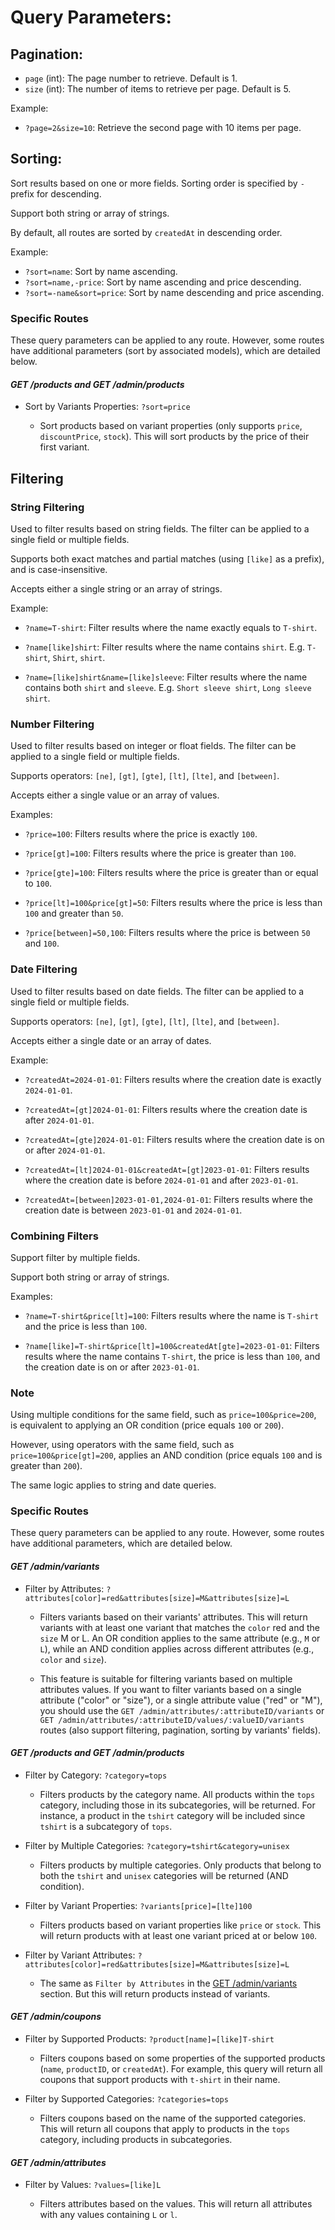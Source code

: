 # Query Parameters:

## Pagination:

-   `page` (int): The page number to retrieve. Default is 1.
-   `size` (int): The number of items to retrieve per page. Default is 5.

Example:

-   `?page=2&size=10`: Retrieve the second page with 10 items per page.

## Sorting:

Sort results based on one or more fields. Sorting order is specified by `-` prefix for descending.

Support both string or array of strings.

By default, all routes are sorted by `createdAt` in descending order.

Example:

-   `?sort=name`: Sort by name ascending.
-   `?sort=name,-price`: Sort by name ascending and price descending.
-   `?sort=-name&sort=price`: Sort by name descending and price ascending.

### **Specific Routes**

These query parameters can be applied to any route. However, some routes have additional parameters (sort by associated models), which are detailed below.

#### _GET /products and GET /admin/products_

-   Sort by Variants Properties: `?sort=price`

    -   Sort products based on variant properties (only supports `price`, `discountPrice`, `stock`). This will sort products by the price of their first variant.

## Filtering

### **String Filtering**

Used to filter results based on string fields. The filter can be applied to a single field or multiple fields.

Supports both exact matches and partial matches (using `[like]` as a prefix), and is case-insensitive.

Accepts either a single string or an array of strings.

Example:

-   `?name=T-shirt`: Filter results where the name exactly equals to `T-shirt`.

-   `?name[like]shirt`: Filter results where the name contains `shirt`. E.g. `T-shirt`, `Shirt`, `shirt`.

-   `?name=[like]shirt&name=[like]sleeve`: Filter results where the name contains both `shirt` and `sleeve`. E.g. `Short sleeve shirt`, `Long sleeve shirt`.

### **Number Filtering**

Used to filter results based on integer or float fields. The filter can be applied to a single field or multiple fields.

Supports operators: `[ne]`, `[gt]`, `[gte]`, `[lt]`, `[lte]`, and `[between]`.

Accepts either a single value or an array of values.

Examples:

-   `?price=100`: Filters results where the price is exactly `100`.

-   `?price[gt]=100`: Filters results where the price is greater than `100`.

-   `?price[gte]=100`: Filters results where the price is greater than or equal to `100`.

-   `?price[lt]=100&price[gt]=50`: Filters results where the price is less than `100` and greater than `50`.

-   `?price[between]=50,100`: Filters results where the price is between `50` and `100`.

### **Date Filtering**

Used to filter results based on date fields. The filter can be applied to a single field or multiple fields.

Supports operators: `[ne]`, `[gt]`, `[gte]`, `[lt]`, `[lte]`, and `[between]`.

Accepts either a single date or an array of dates.

Example:

-   `?createdAt=2024-01-01`: Filters results where the creation date is exactly `2024-01-01`.

-   `?createdAt=[gt]2024-01-01`: Filters results where the creation date is after `2024-01-01`.

-   `?createdAt=[gte]2024-01-01`: Filters results where the creation date is on or after `2024-01-01`.

-   `?createdAt=[lt]2024-01-01&createdAt=[gt]2023-01-01`: Filters results where the creation date is before `2024-01-01` and after `2023-01-01`.

-   `?createdAt=[between]2023-01-01,2024-01-01`: Filters results where the creation date is between `2023-01-01` and `2024-01-01`.

### **Combining Filters**

Support filter by multiple fields.

Support both string or array of strings.

Examples:

-   `?name=T-shirt&price[lt]=100`: Filters results where the name is `T-shirt` and the price is less than `100`.

-   `?name[like]=T-shirt&price[lt]=100&createdAt[gte]=2023-01-01`: Filters results where the name contains `T-shirt`, the price is less than `100`, and the creation date is on or after `2023-01-01`.

### **Note**

Using multiple conditions for the same field, such as `price=100&price=200`, is equivalent to applying an OR condition (price equals `100` or `200`).

However, using operators with the same field, such as `price=100&price[gt]=200`, applies an AND condition (price equals `100` and is greater than `200`).

The same logic applies to string and date queries.

### **Specific Routes**

These query parameters can be applied to any route. However, some routes have additional parameters, which are detailed below.

#### _GET /admin/variants_

-   Filter by Attributes: `?attributes[color]=red&attributes[size]=M&attributes[size]=L`

    -   Filters variants based on their variants' attributes. This will return variants with at least one variant that matches the `color` red and the `size` M or L. An OR condition applies to the same attribute (e.g., `M` or `L`), while an AND condition applies across different attributes (e.g., `color` and `size`).

    -   This feature is suitable for filtering variants based on multiple attributes values. If you want to filter variants based on a single attribute ("color" or "size"), or a single attribute value ("red" or "M"), you should use the `GET /admin/attributes/:attributeID/variants` or `GET /admin/attributes/:attributeID/values/:valueID/variants` routes (also support filtering, pagination, sorting by variants' fields).

#### _GET /products and GET /admin/products_

-   Filter by Category: `?category=tops`

    -   Filters products by the category name. All products within the `tops` category, including those in its subcategories, will be returned.
        For instance, a product in the `tshirt` category will be included since `tshirt` is a subcategory of `tops`.

-   Filter by Multiple Categories: `?category=tshirt&category=unisex`

    -   Filters products by multiple categories. Only products that belong to both the `tshirt` and `unisex` categories will be returned (AND condition).

-   Filter by Variant Properties: `?variants[price]=[lte]100`

    -   Filters products based on variant properties like `price` or `stock`. This will return products with at least one variant priced at or below `100`.

-   Filter by Variant Attributes: `?attributes[color]=red&attributes[size]=M&attributes[size]=L`

    -   The same as `Filter by Attributes` in the [GET /admin/variants](#get-adminvariants) section. But this will return products instead of variants.

#### _GET /admin/coupons_

-   Filter by Supported Products: `?product[name]=[like]T-shirt`

    -   Filters coupons based on some properties of the supported products (`name`, `productID`, or `createdAt`). For example, this query will return all coupons that support products with `t-shirt` in their name.

-   Filter by Supported Categories: `?categories=tops`

    -   Filters coupons based on the name of the supported categories. This will return all coupons that apply to products in the `tops` category, including products in subcategories.

#### _GET /admin/attributes_

-   Filter by Values: `?values=[like]L`

    -   Filters attributes based on the values. This will return all attributes with any values containing `L` or `l`.
